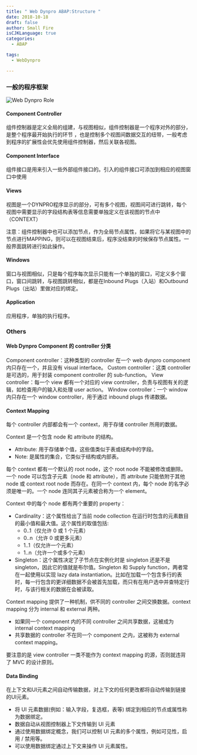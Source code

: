 ```yaml
---
title: " Web Dynpro ABAP:Structure "
date: 2018-10-18
draft: false
author: Small Fire
isCJKLanguage: true
categories: 
  - ABAP

tags: 
  - WebDynpro

---
```


### 一般的程序框架

![Web Dynpro Role](/images/webdynproABAP/Portal24.png)

#### Component Controller

组件控制器是定义全局的组建，与视图相似，组件控制器是一个程序对外的部分，是整个程序最开始执行的环节 ，也是控制多个视图间数据交互的纽带，一般考虑到程序的扩展性会优先使用组件控制器，然后关联各视图。

#### Component Interface

组件接口是用来引入一些外部组件接口的。引入的组件接口可添加到相应的视图窗口中使用

#### Views

视图是一个DYNPRO程序显示的部分，可有多个视图，视图间可进行跳转，每个视图中需要显示的字段结构表等信息需要单独定义在该视图的节点中（CONTEXT）

注意：组件控制器中也可以添加节点，作为全局节点属性，如果将它与某视图中的节点进行MAPPING，则可以在视图结束后，程序没结束的时候保存节点属性。一般界面跳转进行如此操作。

#### Windows

窗口与视图相似，只是每个程序每次显示只能有一个单独的窗口，可定义多个窗口，窗口间跳转，与视图跳转相似，都是在Inbound Plugs（入站）和Outbound Plugs（出站）里做对应的绑定。

#### Application

应用程序，单独的执行程序。

### Others 

#### Web Dynpro Component 的 controller 分类

Component controller：这种类型的 controller 在一个 web dynpro component 内只存在一个，并且没有 visual interface。
Custom controller：这类 controller 是可选的，用于封装 component controller 的 sub-function。
View controller：每一个 view 都有一个对应的 view controller，负责与视图有关的逻辑，如检查用户的输入和处理 user action。
Window controller：一个 window 内只存在一个 window controller，用于通过 inbound plugs 传递数据。

#### Context Mapping

每个 controller 内部都会有一个 context，用于存储 controller 所用的数据。

Context 是一个包含 node 和 attribute 的结构。

- Attribute: 用于存储单个值，这些值类似于表或结构中的字段。
- Note: 是属性的集合，它类似于结构或内部表。

每个 context 都有一个默认的 root node，这个 root node 不能被修改或删除。一个 node 可以包含子元素（node 和 attribute），而 attribute 只能依附于其他 node 或 context root node 而存在。在同一个 context 内，每个 node 的名字必须是唯一的。一个 node 连同其子元素被合称为一个 element。

Context 中的每个 node 都有两个重要的 property：

- Cardinality：这个属性给出了当前 node collection 在运行时包含的元素数目的最小值和最大值。这个属性的取值包括:
  - 0..1（仅允许 0 或 1 个元素）
  - 0..n（允许 0 或更多元素）
  - 1..1（仅允许一个元素）
  - 1..n（允许一个或多个元素）
- Singleton：这个属性决定了子节点在实例化时是 singleton 还是不是 singleton，因此它的值就是布尔值。Singleton 和 Supply function，两者常在一起使用以实现 lazy data instantiation。比如在加载一个包含多行的表时，每一行包含的更详细数据不会被首先加载，而只有在用户选中并查特定行时，与该行相关的数据在会被读取。

Context mapping 提供了一种机制，供不同的 controller 之间交换数据。context mapping 分为 internal 和 external 两种。

- 如果同一个 component 内的不同 controller 之间共享数据，这被成为 internal context mapping
- 共享数据的 controller 不在同一个 component 之内，这被称为 external context mapping。

要注意的是 view controller 一类不能作为 context mapping 的源，否则就违背了 MVC 的设计原则。

#### Data Binding

在上下文和UI元素之间自动传输数据，对上下文的任何更改都将自动传输到链接的UI元素。

- 将 UI 元素数据(例如：输入字段，复选框，表等) 绑定到相应的节点或属性称为数据绑定。
- 数据自动从视图控制器上下文传输到 UI 元素
- 通过使用数据绑定概念，我们可以控制 UI 元素的多个属性，例如可见性，启用 / 禁用等。
- 可以使用数据绑定通过上下文来操作 UI 元素属性。

